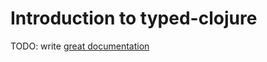 # Introduction to typed-clojure

TODO: write [great documentation](http://jacobian.org/writing/what-to-write/)
